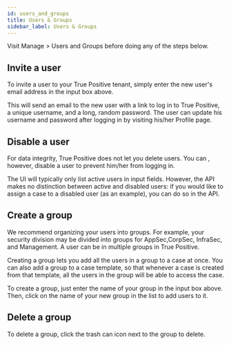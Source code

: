 ```yaml
---
id: users_and_groups
title: Users & Groups
sidebar_label: Users & Groups
---
```


Visit Manage > Users and Groups before doing any of the steps below.

## Invite a user

To invite a user to your True Positive tenant, simply enter the new user's email address
in the input box above.

This will send an email to the new user with a link to log in to True Positive, a unique username,
and a long, random password. The user can update his username and password after logging in by visiting
his/her Profile page.

## Disable a user

For data integrity, True Positive does not let you delete users. You can , however, disable a user to prevent
him/her from logging in.

The UI will typically only list active users in input fields. However, the API makes no distinction between
active and disabled users: if you would like to assign a case to a disabled user (as an example), you can
do so in the API.

## Create a group

We recommend organizing your users into groups. For example, your security division may be divided
into groups for AppSec,CorpSec, InfraSec, and Management. A user can be in multiple groups in True Positive.

Creating a group lets you add all the users in a group to a case at once. You can also add a group to a
case template, so that whenever a case is created from that template, all the users in the group will be
able to access the case.

To create a group, just enter the name of your group in the input box above. Then, click on the
name of your new group in the list to add users to it.

## Delete a group

To delete a group, click the trash can icon next to the group to delete.
